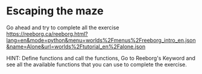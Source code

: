 # Escaping the maze
Go ahead and try to complete all the exercise   
https://reeborg.ca/reeborg.html?lang=en&mode=python&menu=worlds%2Fmenus%2Freeborg_intro_en.json&name=Alone&url=worlds%2Ftutorial_en%2Falone.json

HINT: Define functions and call the functions, Go to Reeborg's Keyword and see all the available functions that you can use to complete the exercise.
